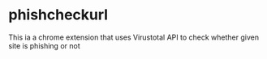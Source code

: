 # phishcheckurl
This ia a chrome extension that uses Virustotal API to check whether given site is phishing or not
